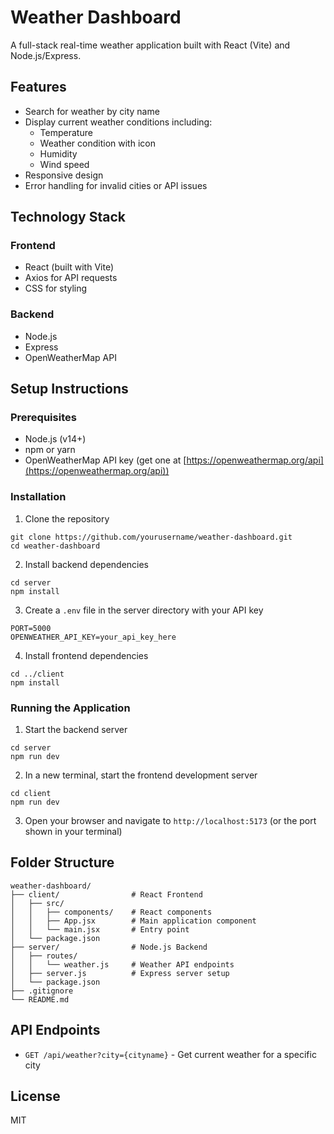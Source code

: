 # Weather Dashboard

A full-stack real-time weather application built with React (Vite) and Node.js/Express.

## Features

- Search for weather by city name
- Display current weather conditions including:
  - Temperature
  - Weather condition with icon
  - Humidity
  - Wind speed
- Responsive design
- Error handling for invalid cities or API issues

## Technology Stack

### Frontend
- React (built with Vite)
- Axios for API requests
- CSS for styling

### Backend
- Node.js
- Express
- OpenWeatherMap API

## Setup Instructions

### Prerequisites
- Node.js (v14+)
- npm or yarn
- OpenWeatherMap API key (get one at [https://openweathermap.org/api](https://openweathermap.org/api))

### Installation

1. Clone the repository
```
git clone https://github.com/yourusername/weather-dashboard.git
cd weather-dashboard
```

2. Install backend dependencies
```
cd server
npm install
```

3. Create a `.env` file in the server directory with your API key
```
PORT=5000
OPENWEATHER_API_KEY=your_api_key_here
```

4. Install frontend dependencies
```
cd ../client
npm install
```

### Running the Application

1. Start the backend server
```
cd server
npm run dev
```

2. In a new terminal, start the frontend development server
```
cd client
npm run dev
```

3. Open your browser and navigate to `http://localhost:5173` (or the port shown in your terminal)

## Folder Structure

```
weather-dashboard/
├── client/                # React Frontend
│   ├── src/
│   │   ├── components/    # React components
│   │   ├── App.jsx        # Main application component
│   │   └── main.jsx       # Entry point
│   └── package.json
├── server/                # Node.js Backend
│   ├── routes/
│   │   └── weather.js     # Weather API endpoints
│   ├── server.js          # Express server setup
│   └── package.json
├── .gitignore
└── README.md
```

## API Endpoints

- `GET /api/weather?city={cityname}` - Get current weather for a specific city

## License

MIT